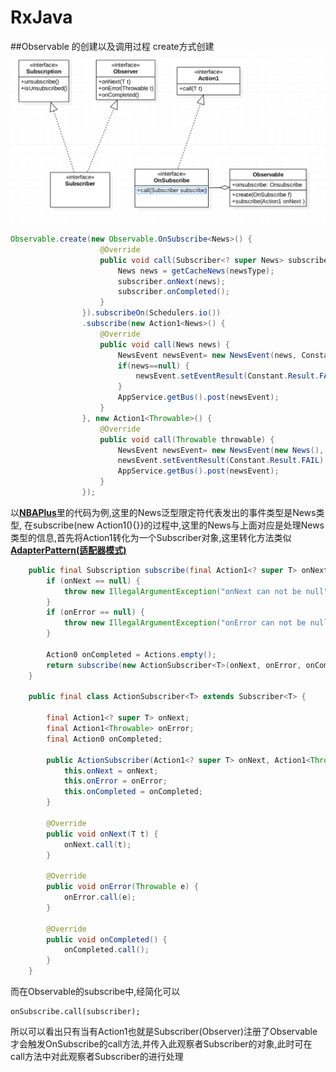 # RxJava
##Observable 的创建以及调用过程
create方式创建
![image](https://github.com/SilenceDut/RxJavaStudy/blob/master/image/create.png)
```java 
Observable.create(new Observable.OnSubscribe<News>() {
                    @Override
                    public void call(Subscriber<? super News> subscriber) {
                        News news = getCacheNews(newsType);
                        subscriber.onNext(news);
                        subscriber.onCompleted();
                    }
                }).subscribeOn(Schedulers.io())
                .subscribe(new Action1<News>() {
                    @Override
                    public void call(News news) {
                        NewsEvent newsEvent= new NewsEvent(news, Constant.GETNEWSWAY.INIT,newsType);
                        if(news==null) {
                            newsEvent.setEventResult(Constant.Result.FAIL);
                        }
                        AppService.getBus().post(newsEvent);
                    }
                }, new Action1<Throwable>() {
                    @Override
                    public void call(Throwable throwable) {
                        NewsEvent newsEvent= new NewsEvent(new News(), Constant.GETNEWSWAY.INIT,newsType);
                        newsEvent.setEventResult(Constant.Result.FAIL);
                        AppService.getBus().post(newsEvent);
                    }
                });

```
以[**NBAPlus**](https://github.com/SilenceDut/NBAPlus/blob/master/app/src/main/java/com/me/silencedut/nbaplus/rxmethod/RxNews.java)里的代码为例,这里的News泛型限定符代表发出的事件类型是News类型,
在subscribe(new Action1<News>(){}}的过程中,这里的News与上面对应是处理News类型的信息,首先将Action1转化为一个Subscriber对象,这里转化方法类似[**AdapterPattern(适配器模式)**](https://github.com/SilenceDut/DesignPatterns/blob/master/src/com/silencedut/structural_patterns/adapter/design_rules.md)
```java 
    public final Subscription subscribe(final Action1<? super T> onNext, final Action1<Throwable> onError) {
        if (onNext == null) {
            throw new IllegalArgumentException("onNext can not be null");
        }
        if (onError == null) {
            throw new IllegalArgumentException("onError can not be null");
        }

        Action0 onCompleted = Actions.empty();
        return subscribe(new ActionSubscriber<T>(onNext, onError, onCompleted));
    }
    
    public final class ActionSubscriber<T> extends Subscriber<T> {
    
        final Action1<? super T> onNext;
        final Action1<Throwable> onError;
        final Action0 onCompleted;
    
        public ActionSubscriber(Action1<? super T> onNext, Action1<Throwable> onError, Action0 onCompleted) {
            this.onNext = onNext;
            this.onError = onError;
            this.onCompleted = onCompleted;
        }
    
        @Override
        public void onNext(T t) {
            onNext.call(t);
        }
    
        @Override
        public void onError(Throwable e) {
            onError.call(e);
        }
    
        @Override
        public void onCompleted() {
            onCompleted.call();
        }
    }
```
而在Observable的subscribe中,经简化可以
```
onSubscribe.call(subscriber);
```
所以可以看出只有当有Action1也就是Subscriber(Observer)注册了Observable才会触发OnSubscribe的call方法,并传入此观察者Subscriber的对象,此时可在call方法中对此观察者Subscriber的进行处理